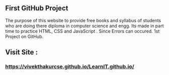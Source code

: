 <h2> First GitHub Project</h2>
The purpose of this website to provide free books and syllabus of students who are doing there diploma in computer science and engg. Its made in part time to practice HTML, CSS and JavaScript . Since Errors can occured. 
1st Project on GitHub.
<h2>Visit Site : </h2>
<h3><a href="https://vivekthakurcse.github.io/LearnIT.github.io/">https://vivekthakurcse.github.io/LearnIT.github.io/</a></h3>
